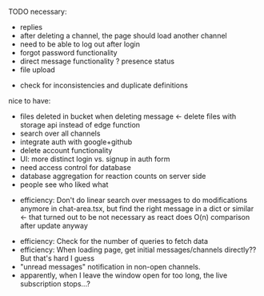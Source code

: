 TODO
necessary:
+ replies
+ after deleting a channel, the page should load another channel
+ need to be able to log out after login
+ forgot password functionality
+ direct message functionality
? presence status
+ file upload

- check for inconsistencies and duplicate definitions

nice to have:
- files deleted in bucket when deleting message <- delete files with storage api instead of edge function
- search over all channels
- integrate auth with google+github
- delete account functionality
- UI: more distinct login vs. signup in auth form
- need access control for database
- database aggregation for reaction counts on server side
- people see who liked what
+ efficiency: Don't do linear search over messages to do modifications anymore in chat-area.tsx, but find the right message in a dict or similar <- that turned out to be not necessary as react does O(n) comparison after update anyway
- efficiency: Check for the number of queries to fetch data
- efficiency: When loading page, get initial messages/channels directly?? But that's hard I guess
- "unread messages" notification in non-open channels.
- apparently, when I leave the window open for too long, the live subscription stops...?
